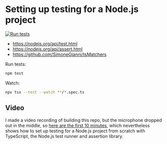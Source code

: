 # Setting up testing for a Node.js project

[![Run tests](https://github.com/coderbyheart/testing-with-node/actions/workflows/test.yml/badge.svg)](https://github.com/coderbyheart/testing-with-node/actions/workflows/test.yml)

- <https://nodejs.org/api/test.html>
- <https://nodejs.org/api/assert.html>
- <https://github.com/SimoneGianni/tsMatchers>

Run tests:

```bash
npm test
```

Watch:

```bash
npx tsx --test --watch **/*.spec.ts
```

## Video

I made a video recording of building this repo, but the microphone dropped out in the middle, so [here are the first 10 minutes](https://www.youtube.com/watch?v=I9EIk9klpZI), which nevertheless shows how to set up testing for a Node.js project from scratch with TypeScript, the Node.js test runner and assertion library.
